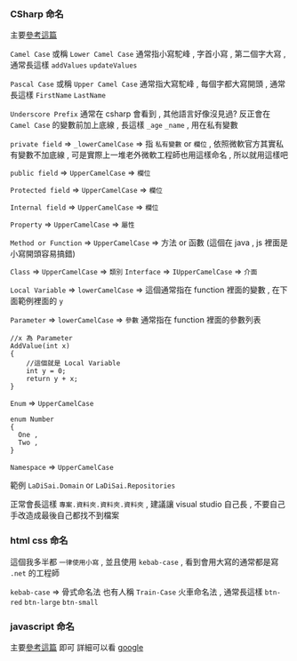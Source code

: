 ### CSharp 命名
主要[參考這篇](https://www.c-sharpcorner.com/UploadFile/8a67c0/C-Sharp-coding-standards-and-naming-conventions/)

`Camel Case` 或稱 `Lower Camel Case` 通常指小寫駝峰 , 字首小寫 , 第二個字大寫 , 通常長這樣 `addValues` `updateValues`

`Pascal Case` 或稱 `Upper Camel Case` 通常指大寫駝峰 , 每個字都大寫開頭 , 通常長這樣 `FirstName` `LastName`

`Underscore Prefix` 通常在 csharp 會看到 , 其他語言好像沒見過? 反正會在 `Camel Case` 的變數前加上底線 , 長這樣 `_age` `_name` , 用在私有變數

`private field` => `_lowerCamelCase` => 指 `私有變數` or `欄位` , 依照微軟官方其實私有變數不加底線 , 可是實際上一堆老外微軟工程師也用這樣命名 , 所以就用這樣吧

`public field` => `UpperCamelCase` => `欄位`

`Protected field` => `UpperCamelCase` => `欄位`

`Internal field` => `UpperCamelCase` => `欄位`

`Property` => `UpperCamelCase` => `屬性`

`Method or Function` => `UpperCamelCase` => 方法 or 函數 (這個在 java , js 裡面是小寫開頭容易搞錯)

`Class` => `UpperCamelCase` => `類別`
`Interface` => `IUpperCamelCase` => `介面`

`Local Variable` => `lowerCamelCase` => 這個通常指在 function 裡面的變數 , 在下面範例裡面的 `y`

`Parameter` => `lowerCamelCase` => `參數` 通常指在 function 裡面的參數列表
```
//x 為 Parameter
AddValue(int x)
{
	//這個就是 Local Variable
	int y = 0;
	return y + x;
}
```

`Enum` => `UpperCamelCase`
```
enum Number
{
  One ,
  Two ,
}
```

`Namespace` => `UpperCamelCase` 

範例 `LaDiSai.Domain` or `LaDiSai.Repositories`

正常會長這樣 `專案.資料夾.資料夾.資料夾` , 建議讓 visual studio 自己長 , 不要自己手改造成最後自己都找不到檔案

### html css 命名
這個我多半都 `一律使用小寫` , 並且使用 `kebab-case` , 看到會用大寫的通常都是寫 `.net` 的工程師

`kebab-case` => 骨式命名法 也有人稱 `Train-Case` 火車命名法 , 通常長這樣 `btn-red` `btn-large` `btn-small`

### javascript 命名
主要[參考這篇](https://www.30secondsofcode.org/articles/s/javascript-naming-conventions) 即可
詳細可以看 [google](https://google.github.io/styleguide/jsguide.html)
